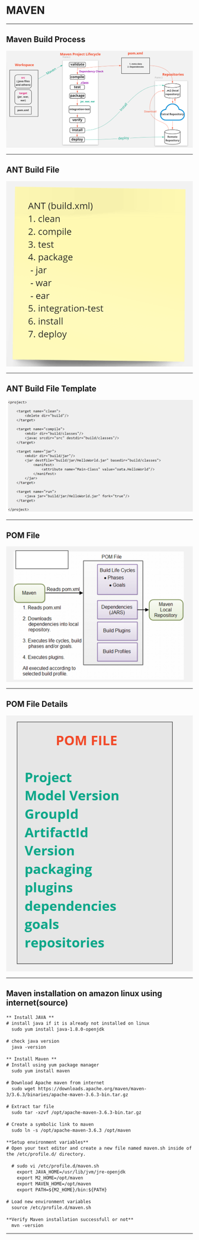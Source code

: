 # MAVEN

---
## Maven Build Process

<img src="mavenbuildprocess1.PNG"/>

---
## ANT Build File

<img src="ANT_BuildFile.PNG"/>

---
## ANT Build File Template

<img src="ANT_BuildFileTemplate.PNG"/>

---

## POM File

<img src="mavenbuildprocess2.PNG"/>

---
## POM File Details

<img src="POM_FileDetails.PNG"/>

---
## Maven installation on amazon linux using internet(source)
```
** Install JAVA **
# install java if it is already not installed on linux
  sudo yum install java-1.8.0-openjdk
  
# check java version
  java -version

** Install Maven **
# Install using yum package manager
  sudo yum install maven

# Download Apache maven from internet
  sudo wget https://downloads.apache.org/maven/maven-3/3.6.3/binaries/apache-maven-3.6.3-bin.tar.gz
  
# Extract tar file
  sudo tar -xzvf /opt/apache-maven-3.6.3-bin.tar.gz
  
# Create a symbolic link to maven
  sudo ln -s /opt/apache-maven-3.6.3 /opt/maven
  
**Setup environment variables**
# Open your text editor and create a new file named maven.sh inside of the /etc/profile.d/ directory.
  
  # sudo vi /etc/profile.d/maven.sh
    export JAVA_HOME=/usr/lib/jvm/jre-openjdk
    export M2_HOME=/opt/maven
    export MAVEN_HOME=/opt/maven
    export PATH=${M2_HOME}/bin:${PATH}
  
# Load new environment variables
  source /etc/profile.d/maven.sh
  
**Verify Maven installation successfull or not**  
  mvn -version
```
---
